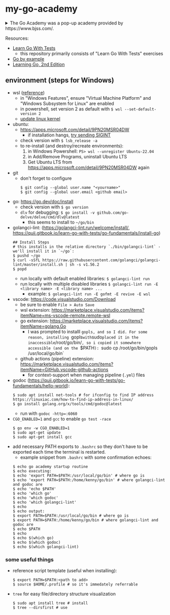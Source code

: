 # my-go-academy
<details>
  <summary>The Go Academy was a pop-up academy provided by https://www.bjss.com/.</summary>
  > The Academy was an introduction to Go covering the programming language's syntax, concepts and everyday use.
  >
  > The Academy leveraged several resource types to support a learning journey and a list of assignments to work through. One of the assignments was to build a "To Do Application" with a REST API.
</details>

Resources:
* [Learn Go With Tests](https://quii.gitbook.io/learn-go-with-tests)
  * this repository primarily consists of "Learn Go With Tests" exercises
* [Go by example](https://gobyexample.com/)
* [Learning Go, 2nd Edition](https://www.oreilly.com/library/view/learning-go-2nd/9781098139285/)

## environment (steps for Windows)
* wsl ([reference](https://learn.microsoft.com/en-us/windows/wsl/install-manual))
  * in "Windows Features", ensure "Virtual Machine Platform" and "Windows Subsystem for Linux" are enabled
  * in powershell, set version 2 as default with `$ wsl --set-default-version 2`
  * [update linux kernel](https://learn.microsoft.com/en-us/windows/wsl/install-manual#step-4---download-the-linux-kernel-update-package)
* ubuntu:
  * https://apps.microsoft.com/detail/9PN20MSR04DW
    * if installation hangs, [try sending SIGINT](https://github.com/microsoft/WSL/issues/6405)
  * check version with `$ lsb_release -a`
  * to re-install (and destroy/recreate environments):
    1. in Windows Powershell: `PS> wsl --unregister Ubuntu-22.04`
    1. in Add/Remove Programs, uninstall Ubuntu LTS
    1. Get Ubuntu LTS from https://apps.microsoft.com/detail/9PN20MSR04DW again
* git
  * don't forget to configure
    ```
    $ git config --global user.name "<yourname>"
    $ git config --global user.email <github email>
    ```
* go: https://go.dev/doc/install
  * check version with `$ go version`
  * `dlv` for debugging: `$ go install -v github.com/go-delve/delve/cmd/dlv@latest`
    * this seems to install to `~/go/bin`
* golangci-lint: (https://golangci-lint.run/welcome/install/, https://quii.gitbook.io/learn-go-with-tests/go-fundamentals/install-go)
  ```
  ## Install Steps
  # this installs in the relative directory `./bin/golangci-lint` - we'll install it in `~/go`:
  $ pushd ~/go
  $ curl -sSfL https://raw.githubusercontent.com/golangci/golangci-lint/master/install.sh | sh -s v1.56.2
  $ popd
  ```
  * run locally with default enabled libraries: `$ golangci-lint run`
  * run locally with multiple disabled libraries `$ golangci-lint run -E <library name> -E <library name> ...`
    * example: `$ golangci-lint run -E gofmt -E revive -E wsl`
* vscode: https://code.visualstudio.com/Download
  * be sure to enable `File > Auto Save`
  * wsl extension: https://marketplace.visualstudio.com/items?itemName=ms-vscode-remote.remote-wsl
  * go extension: https://marketplace.visualstudio.com/items?itemName=golang.Go
    * I was prompted to installl `gopls, and so I did. For some reason, installing `gopls` with `sudo` placed it in the inaccessible `/root/go/bin/`, so i copied it somewhere accessible (and on the `$PATH`): `sudo cp /root/go/bin/gopls /usr/local/go/bin`
  * github actions (pipeline) extension: https://marketplace.visualstudio.com/items?itemName=GitHub.vscode-github-actions
    * for context-support when managing pipeline (`.yml`) files
* godoc (https://quii.gitbook.io/learn-go-with-tests/go-fundamentals/hello-world):
  ```
  $ sudo apt install net-tools # for ifconfig to find IP address https://linuxiac.com/how-to-find-ip-address-in-linux/
  $ go install golang.org/x/tools/cmd/godoc@latest
  ```
  * run with `godoc -http=:6060`
* `CGO_ENABLED=1` and `gcc` to enable `go test -race`
  ```
  $ go env -w CGO_ENABLED=1
  $ sudo apt-get update
  $ sudo apt-get install gcc
  ```
* add necessary PATH exports to `.bashrc` so they don't have to be exported each time the terminal is restarted.
  * example snippet from `.bashrc` with some confirmation echoes:
  ```
  $ echo go academy startup routine
  $ echo executing:
  $ echo 'export PATH=$PATH:/usr/local/go/bin' # where go is
  $ echo 'export PATH=$PATH:/home/kenny/go/bin' # where golangci-lint and godoc are
  $ echo 'echo $PATH'
  $ echo 'which go'
  $ echo 'which godoc'
  $ echo 'which golangci-lint'
  $ echo
  $ echo output:
  $ export PATH=$PATH:/usr/local/go/bin # where go is
  $ export PATH=$PATH:/home/kenny/go/bin # where golangci-lint and godoc are
  $ echo $PATH
  $ echo
  $ echo $(which go)
  $ echo $(which godoc)
  $ echo $(which golangci-lint)
  ```

### some useful things

* reference script template (useful when installing):
  ```
  $ export PATH=$PATH:<path to add>
  $ source $HOME/.profile # so it's immedately referrable
  ```
* `tree` for easy file/directory structure visualization
  ```
  $ sudo apt install tree # install
  $ tree --dirsfirst # use
  ```
